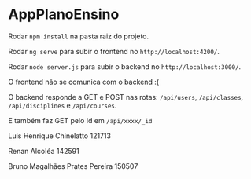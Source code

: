 # AppPlanoEnsino

Rodar `npm install` na pasta raiz do projeto.

Rodar `ng serve` para subir o frontend no `http://localhost:4200/`.

Rodar `node server.js` para subir o backend no `http://localhost:3000/`.


O frontend não se comunica com o backend :(

O backend responde a GET e POST nas rotas: `/api/users`, `/api/classes`, `/api/disciplines` e `/api/courses`. 

E também faz GET pelo Id em `/api/xxxx/_id`




Luis Henrique Chinelatto 121713

Renan Alcoléa 142591

Bruno Magalhães Prates Pereira 150507
